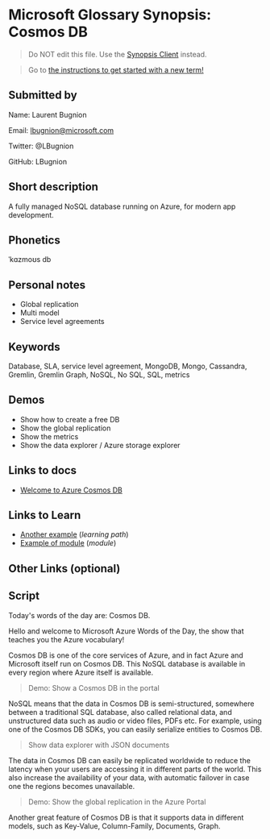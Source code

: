# Microsoft Glossary Synopsis: Cosmos DB

> Do NOT edit this file. Use the [Synopsis Client](https://aka.ms/glossary/edit-synopsis) instead.

> Go to [the instructions to get started with a new term!](https://github.com/lbugnion/ms-glossary/blob/master/instructions/getting-started.md)

## Submitted by

Name: Laurent Bugnion

Email: lbugnion@microsoft.com

Twitter: @LBugnion

GitHub: LBugnion

## Short description

A fully managed NoSQL database running on Azure, for modern app development.

## Phonetics

ˈkɑzmoʊs db

## Personal notes

- Global replication
- Multi model
- Service level agreements

## Keywords

Database, SLA, service level agreement, MongoDB, Mongo, Cassandra, Gremlin, Gremlin Graph, NoSQL, No SQL, SQL, metrics

## Demos

- Show how to create a free DB
- Show the global replication
- Show the metrics 
- Show the data explorer / Azure storage explorer

## Links to docs

- [Welcome to Azure Cosmos DB](https://docs.microsoft.com/en-us/azure/cosmos-db/introduction)

## Links to Learn

- [Another example](https://docs.microsoft.com/learn/paths/create-serverless-applications) (*learning path*)
- [Example of module](https://docs.microsoft.com/learn/modules/shift-nodejs-express-apis-serverless) (*module*)

## Other Links (optional)

## Script

Today's words of the day are: Cosmos DB.

Hello and welcome to Microsoft Azure Words of the Day, the show that teaches you the Azure vocabulary!

Cosmos DB is one of the core services of Azure, and in fact Azure and Microsoft itself run on Cosmos DB. This NoSQL database is available in every region where Azure itself is available.

> Demo: Show a Cosmos DB in the portal

NoSQL means that the data in Cosmos DB is semi-structured, somewhere between a traditional SQL database, also called relational data, and unstructured data such as audio or video files, PDFs etc. For example, using one of the Cosmos DB SDKs, you can easily serialize entities to Cosmos DB.

> Show data explorer with JSON documents

The data in Cosmos DB can easily be replicated worldwide to reduce the latency when your users are accessing it in different parts of the world. This also increase the availability of your data, with automatic failover in case one the regions becomes unavailable.

> Demo: Show the global replication in the Azure Portal

Another great feature of Cosmos DB is that it supports data in different models, such as Key-Value, Column-Family, Documents, Graph.

